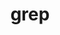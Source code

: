---
title: "grep"
layout: cache
categories: [package, develop]
meta: {"compilers": ["apple-clang@16.0.0", "gcc@10.5.0", "gcc@11.4.0", "gcc@13.3.0"], "num_specs": 8, "num_specs_by_stack": {"developer-tools-aarch64-linux-gnu": 2, "developer-tools-darwin": 2, "developer-tools-x86_64_v3-linux-gnu": 2, "hep": 2, "root": 8}, "oss": ["centos7", "rhel8", "sequoia", "ubuntu22.04"], "platforms": ["darwin", "linux"], "stacks": ["developer-tools-aarch64-linux-gnu", "developer-tools-darwin", "developer-tools-x86_64_v3-linux-gnu", "hep", "root"], "targets": ["aarch64", "x86_64_v3"], "versions": ["3.11"]}
spec_details: [{"compiler": "gcc@13.3.0", "hash": "2lnavrbaacrl7x4c4c5ipep45mj4ux44", "os": "rhel8", "platform": "linux", "size": "-", "stacks": ["developer-tools-aarch64-linux-gnu", "root"], "target": "aarch64", "variants": ["build_system=autotools", "~pcre"], "versions": ["3.11"]}, {"compiler": "gcc@10.5.0", "hash": "3ty7xta2wn5l33e2pogbv7hzj3ee5jbr", "os": "centos7", "platform": "linux", "size": "-", "stacks": ["developer-tools-x86_64_v3-linux-gnu", "root"], "target": "x86_64_v3", "variants": ["build_system=autotools", "~pcre"], "versions": ["3.11"]}, {"compiler": "gcc@10.5.0", "hash": "6roffzlel3pm3bu6nhxoqsq4glwzodvw", "os": "centos7", "platform": "linux", "size": "-", "stacks": ["developer-tools-x86_64_v3-linux-gnu", "root"], "target": "x86_64_v3", "variants": ["build_system=autotools", "~pcre"], "versions": ["3.11"]}, {"compiler": "gcc@13.3.0", "hash": "f2sjzrn5eo3g3mm2p6l6s7wxiezaozil", "os": "rhel8", "platform": "linux", "size": "-", "stacks": ["developer-tools-aarch64-linux-gnu", "root"], "target": "aarch64", "variants": ["build_system=autotools", "~pcre"], "versions": ["3.11"]}, {"compiler": "gcc@11.4.0", "hash": "hwtq5jmw7xoibmnirerqp5b3qfpdzub7", "os": "ubuntu22.04", "platform": "linux", "size": "-", "stacks": ["hep", "root"], "target": "x86_64_v3", "variants": ["build_system=autotools", "~pcre"], "versions": ["3.11"]}, {"compiler": "apple-clang@16.0.0", "hash": "mtuqbokw47o74sy6w3jj7fug2ltpfbgl", "os": "sequoia", "platform": "darwin", "size": "-", "stacks": ["developer-tools-darwin", "root"], "target": "aarch64", "variants": ["build_system=autotools", "~pcre"], "versions": ["3.11"]}, {"compiler": "gcc@11.4.0", "hash": "n7txsnbqtd4pmk2l6umpq26kjaki2nf3", "os": "ubuntu22.04", "platform": "linux", "size": "-", "stacks": ["hep", "root"], "target": "x86_64_v3", "variants": ["build_system=autotools", "~pcre"], "versions": ["3.11"]}, {"compiler": "apple-clang@16.0.0", "hash": "vxjedr256ktk62hk74ybjtvdtm6lpkkb", "os": "sequoia", "platform": "darwin", "size": "-", "stacks": ["developer-tools-darwin", "root"], "target": "aarch64", "variants": ["build_system=autotools", "~pcre"], "versions": ["3.11"]}]
---